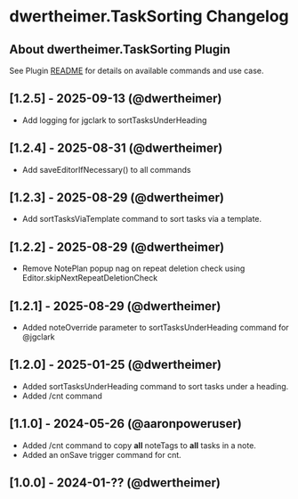 # dwertheimer.TaskSorting Changelog

## About dwertheimer.TaskSorting Plugin

See Plugin [README](https://github.com/NotePlan/plugins/blob/main/dwertheimer.TaskSorting/README.md) for details on available commands and use case.

## [1.2.5] - 2025-09-13 (@dwertheimer)

- Add logging for jgclark to sortTasksUnderHeading

## [1.2.4] - 2025-08-31 (@dwertheimer)

- Add saveEditorIfNecessary() to all commands

## [1.2.3] - 2025-08-29 (@dwertheimer)

- Add sortTasksViaTemplate command to sort tasks via a template.

## [1.2.2] - 2025-08-29 (@dwertheimer)

- Remove NotePlan popup nag on repeat deletion check using Editor.skipNextRepeatDeletionCheck

## [1.2.1] - 2025-08-29 (@dwertheimer)

- Added noteOverride parameter to sortTasksUnderHeading command for @jgclark

## [1.2.0] - 2025-01-25 (@dwertheimer)

- Added sortTasksUnderHeading command to sort tasks under a heading.
- Added /cnt command

## [1.1.0] - 2024-05-26 (@aaronpoweruser)

- Added /cnt command to copy **all** noteTags to **all** tasks in a note.
- Added an onSave trigger command for cnt.


## [1.0.0] - 2024-01-?? (@dwertheimer)

